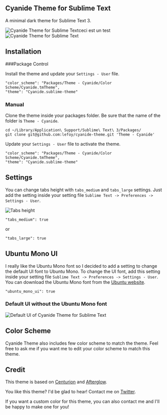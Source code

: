 Cyanide Theme for Sublime Text
------------------------------------------------------------------------

A minimal dark theme for Sublime Text 3.

![Cyanide Theme for Sublime Text](http://i.imgur.com/V84HobR.png)ceci est un test
![Cyanide Theme for Sublime Text](http://i.imgur.com/yJ1QjuZ.png)

Installation
------------------------------------------------------------------------

###Package Control

Install the theme and update your `Settings - User` file.

    "color_scheme": "Packages/Theme - Cyanide/Color Scheme/Cyanide.tmTheme",
    "theme": "Cyanide.sublime-theme"

### Manual

Clone the theme inside your packages folder. Be sure that the name of the folder is `Theme - Cyanide`.

    cd ~/Library/Application\ Support/Sublime\ Text\ 3/Packages/
    git clone git@github.com:lefoy/cyanide-theme.git 'Theme - Cyanide'

Update your `Settings - User` file to activate the theme.

    "color_scheme": "Packages/Theme - Cyanide/Color Scheme/Cyanide.tmTheme",
    "theme": "Cyanide.sublime-theme"

Settings
------------------------------------------------------------------------

You can change tabs height with `tabs_medium` and `tabs_large` settings. Just add the setting inside your setting file `Sublime Text -> Preferences -> Settings - User`.

![Tabs height](http://i.imgur.com/0NCrXVF.png)

```
"tabs_medium": true
```

or

```
"tabs_large": true
```

## Ubuntu Mono UI

I really like the Ubuntu Mono font so I decided to add a setting to change the default UI font to Ubuntu Mono. To change the UI font, add this setting inside your setting file `Sublime Text -> Preferences -> Settings - User`. You can download the Ubuntu Mono font from the [Ubuntu website](http://font.ubuntu.com/).

```
"ubuntu_mono_ui": true
```

### Default UI without the Ubuntu Mono font

![Default UI of Cyanide Theme for Sublime Text](http://i.imgur.com/dgxnlew.png)

## Color Scheme

Cyanide Theme also includes few color scheme to match the theme. Feel free to ask me if you want me to edit your color scheme to match this theme.

Credit
------------------------------------------------------------------------

This theme is based on [Centurion](https://github.com/allanhortle/Centurion) and [Afterglow](http://yabatadesign.github.io/afterglow-theme/).

You like this theme? I'd be glad to hear! Contact me on [Twitter](https://twitter.com/louisetiennefoy).

If you want a custom color for this theme, you can also contact me and I'll be happy to make one for you!
